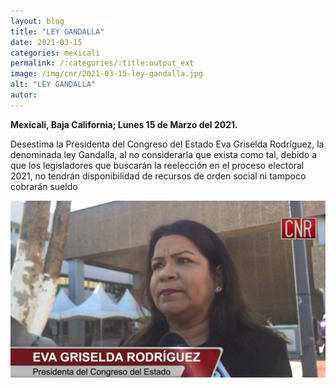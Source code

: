 ```yaml
---
layout: blog
title: "LEY GANDALLA"
date: 2021-03-15
categories: mexicali
permalink: /:categories/:title:output_ext
image: /img/cnr/2021-03-15-ley-gandalla.jpg
alt: "LEY GANDALLA"
autor:
---
```


**Mexicali, Baja California; Lunes 15 de Marzo del 2021.** 

Desestima la Presidenta del Congreso del Estado Eva Griselda Rodríguez, la denominada ley Gandalla, al no considerarla que exista como tal, debido a que los legisladores que buscarán la reelección en el proceso electoral 2021, no tendrán disponibilidad de recursos de orden social ni tampoco cobrarán sueldo

<div id="carouselExampleSlidesOnly" class="carousel slide" data-ride="carousel">
  <div class="carousel-inner">
    <div class="carousel-item active">
       <img class="d-block w-100" src="/img/cnr/2021-03-15-ley-gandalla.jpg" loading="lazy"  alt="LEY GANDALLA">
    </div>
  </div>
</div>